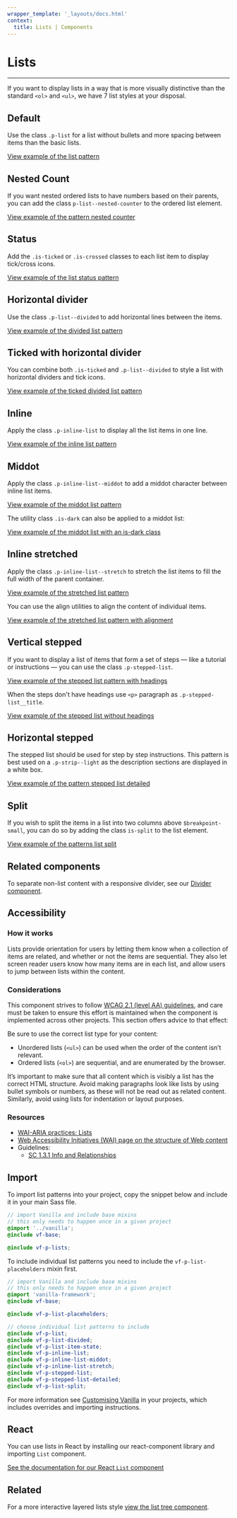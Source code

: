 ```yaml
---
wrapper_template: '_layouts/docs.html'
context:
  title: Lists | Components
---
```


# Lists

<hr>

If you want to display lists in a way that is more visually distinctive than the
standard `<ol>` and `<ul>`, we have 7 list styles at your disposal.

## Default

Use the class `.p-list` for a list without bullets and more spacing between
items than the basic lists.

<div class="embedded-example"><a href="/docs/examples/patterns/lists/list/" class="js-example">
View example of the list pattern
</a></div>

## Nested Count

If you want nested ordered lists to have numbers based on their parents, you can add the class `p-list--nested-counter` to the ordered list element.

<div class="embedded-example"><a href="/docs/examples/patterns/lists/list-nested-count/" class="js-example">
View example of the pattern nested counter
</a></div>

## Status

Add the `.is-ticked` or `.is-crossed` classes to each list item to display tick/cross icons.

<div class="embedded-example"><a href="/docs/examples/patterns/lists/lists-status/" class="js-example">
View example of the list status pattern
</a></div>

## Horizontal divider

Use the class `.p-list--divided` to add horizontal lines between the items.

<div class="embedded-example"><a href="/docs/examples/patterns/lists/lists-dividers/" class="js-example">
View example of the divided list pattern
</a></div>

## Ticked with horizontal divider

You can combine both `.is-ticked` and `.p-list--divided` to style a
list with horizontal dividers and tick icons.

<div class="embedded-example"><a href="/docs/examples/patterns/lists/lists-dividers-ticked/" class="js-example">
View example of the ticked divided list pattern
</a></div>

## Inline

Apply the class `.p-inline-list` to display all the list items in one line.

<div class="embedded-example"><a href="/docs/examples/patterns/lists/lists-inline/" class="js-example">
View example of the inline list pattern
</a></div>

## Middot

Apply the class `.p-inline-list--middot` to add a middot character between
inline list items.

<div class="embedded-example"><a href="/docs/examples/patterns/lists/lists-mid-dot/" class="js-example">
View example of the middot list pattern
</a></div>

The utility class `.is-dark` can also be applied to a middot list:

<div class="embedded-example"><a href="/docs/examples/patterns/lists/lists-mid-dot-dark/" class="js-example">
View example of the middot list with an is-dark class
</a></div>

## Inline stretched

Apply the class `.p-inline-list--stretch` to stretch the list items to fill the full width of the parent container.

<div class="embedded-example"><a href="/docs/examples/patterns/lists/lists-inline-stretch/" class="js-example">
View example of the stretched list pattern
</a></div>

You can use the align utilities to align the content of individual items.

<div class="embedded-example"><a href="/docs/examples/patterns/lists/lists-inline-stretch-align/" class="js-example">
View example of the stretched list pattern with alignment
</a></div>

## Vertical stepped

If you want to display a list of items that form a set of steps — like a
tutorial or instructions — you can use the class `.p-stepped-list`.

<div class="embedded-example"><a href="/docs/examples/patterns/lists/lists-stepped/" class="js-example">
View example of the stepped list pattern with headings
</a></div>

When the steps don't have headings use `<p>` paragraph as `.p-stepped-list__title`.

<div class="embedded-example"><a href="/docs/examples/patterns/lists/lists-stepped-without-headings/" class="js-example">
View example of the stepped list without headings
</a></div>

## Horizontal stepped

The stepped list should be used for step by step instructions. This pattern is best
used on a `.p-strip--light` as the description sections are displayed in a white
box.

<div class="embedded-example"><a href="/docs/examples/patterns/lists/lists-stepped-detailed/" class="js-example">
View example of the pattern stepped list detailed
</a></div>

## Split

If you wish to split the items in a list into two columns above `$breakpoint-small`, you can do so by adding the class `is-split` to the list element.

<div class="embedded-example"><a href="/docs/examples/patterns/lists/lists-split/" class="js-example">
View example of the patterns list split
</a></div>

## Related components

To separate non-list content with a responsive divider, see our [Divider component](/docs/patterns/divider).

## Accessibility

### How it works

Lists provide orientation for users by letting them know when a collection of items are related, and whether or not the items are sequential. They also let screen reader users know how many items are in each list, and allow users to jump between lists within the content.

### Considerations

This component strives to follow [WCAG 2.1 (level AA) guidelines](https://www.w3.org/TR/WCAG21/), and care must be taken to ensure this effort is maintained when the component is implemented across other projects. This section offers advice to that effect:

Be sure to use the correct list type for your content:

- Unordered lists (`<ul>`) can be used when the order of the content isn’t relevant.
- Ordered lists (`<ol>`) are sequential, and are enumerated by the browser.

It’s important to make sure that all content which is visibly a list has the correct HTML structure. Avoid making paragraphs look like lists by using bullet symbols or numbers, as these will not be read out as related content. Similarly, avoid using lists for indentation or layout purposes.

### Resources

- [WAI-ARIA practices: Lists ](https://www.w3.org/TR/wai-aria-1.1/#list)
- [Web Accessibility Initiatives (WAI) page on the structure of Web content](https://www.w3.org/WAI/tutorials/page-structure/content/#lists)
- Guidelines:
  - [SC 1.3.1 Info and Relationships](https://www.w3.org/TR/UNDERSTANDING-WCAG20/content-structure-separation-programmatic.html)

## Import

To import list patterns into your project, copy the snippet below and include it in your main Sass file.

```scss
// import Vanilla and include base mixins
// this only needs to happen once in a given project
@import '../vanilla';
@include vf-base;

@include vf-p-lists;
```

To include individual list patterns you need to include the `vf-p-list-placeholders` mixin first.

```scss
// import Vanilla and include base mixins
// this only needs to happen once in a given project
@import 'vanilla-framework';
@include vf-base;

@include vf-p-list-placeholders;

// choose individual list patterns to include
@include vf-p-list;
@include vf-p-list-divided;
@include vf-p-list-item-state;
@include vf-p-inline-list;
@include vf-p-inline-list-middot;
@include vf-p-inline-list-stretch;
@include vf-p-stepped-list;
@include vf-p-stepped-list-detailed;
@include vf-p-list-split;
```

For more information see [Customising Vanilla](/docs/customising-vanilla/) in your projects, which includes overrides and importing instructions.

## React

You can use lists in React by installing our react-component library and importing `List` component.

[See the documentation for our React `List` component](https://canonical-web-and-design.github.io/react-components/?path=/docs/list--default-story#list)

## Related

For a more interactive layered lists style [view the list tree component](/docs/patterns/list-tree).
